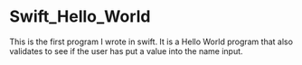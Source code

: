 # Swift_Hello_World
This is the first program I wrote in swift. It is a Hello World program that also validates to see if the user has put a value into the name input.
